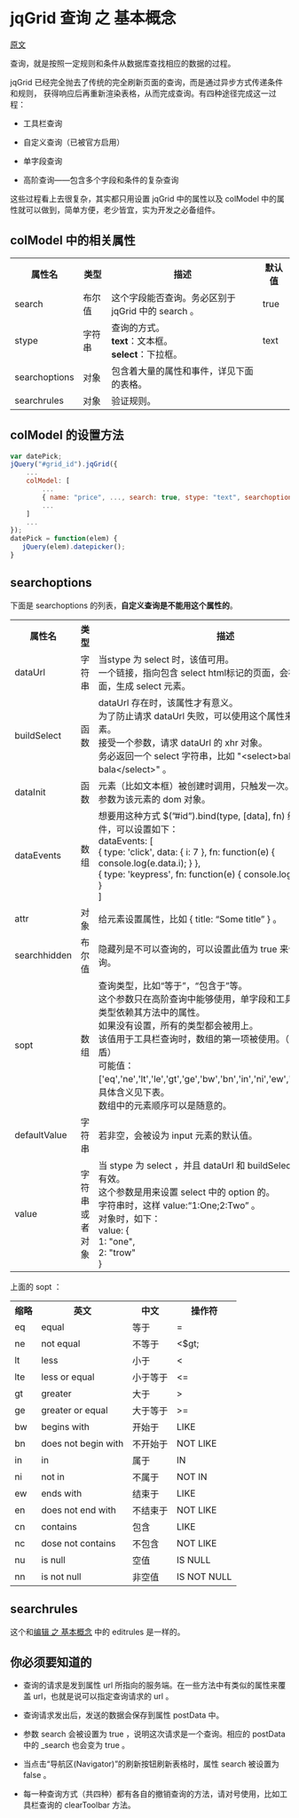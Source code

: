 # jqGrid 查询 之 基本概念

[原文](http://www.trirand.com/jqgridwiki/doku.php?id=wiki%3asearch_config)

查询，就是按照一定规则和条件从数据库查找相应的数据的过程。

jqGrid 已经完全抛去了传统的完全刷新页面的查询，而是通过异步方式传递条件和规则，
获得响应后再重新渲染表格，从而完成查询。有四种途径完成这一过程：

* 工具栏查询

* 自定义查询（已被官方启用）

* 单字段查询

* 高阶查询——包含多个字段和条件的复杂查询

这些过程看上去很复杂，其实都只用设置 jqGrid 中的属性以及 colModel 中的属性就可以做到，简单方便，老少皆宜，实为开发之必备组件。

## colModel 中的相关属性

<table>
    <tr>
        <th>属性名</th>
        <th>类型</th>
        <th>描述</th>
        <th>默认值</th>
    </tr>
    <tr>
        <td>search</td>
        <td>布尔值</td>
        <td>这个字段能否查询。务必区别于 jqGrid 中的 search 。</td>
        <td>true</td>
    </tr>
    <tr>
        <td>stype</td>
        <td>字符串</td>
        <td>
            查询的方式。<br />
            <strong>text</strong>：文本框。<br />
            <strong>select</strong>：下拉框。
        </td>
        <td>text</td>
    </tr>
    <tr>
        <td>searchoptions</td>
        <td>对象</td>
        <td>包含着大量的属性和事件，详见下面的表格。</td>
        <td></td>
    </tr>
    <tr>
        <td>searchrules</td>
        <td>对象</td>
        <td>验证规则。</td>
        <td></td>
    </tr>
</table>

## colModel 的设置方法

```js
var datePick;
jQuery("#grid_id").jqGrid({
    ...
    colModel: [ 
        ... 
        { name: "price", ..., search: true, stype: "text", searchoptions: { dataInit: datePick, attr: { title: "Select Date"} } },
        ...
    ]
    ...
});
datePick = function(elem) {
   jQuery(elem).datepicker();
}
```

## searchoptions

下面是 searchoptions 的列表，**自定义查询是不能用这个属性的**。

<table>
    <tr>
        <th>属性名</th>
        <th>类型</th>
        <th>描述</th>
    </tr>
    <tr>
        <td>dataUrl</td>
        <td>字符串</td>
        <td>
            当stype 为 select 时，该值可用。 <br />
            一个链接，指向包含 select html标记的页面，会被异步加载进页面，生成 select 元素。
        </td>
    </tr>
    <tr>
        <td>buildSelect</td>
        <td>函数</td>
        <td>
            dataUrl 存在时，该属性才有意义。<br />
            为了防止请求 dataUrl 失败，可以使用这个属性来构建 select 元素。<br />
            接受一个参数，请求 dataUrl 的 xhr 对象。<br />
            务必返回一个 select 字符串，比如 "&lt;select>bala bala&lt;/select>" 。
        </td>
    </tr>
    <tr>
        <td>dataInit</td>
        <td>函数</td>
        <td>
            元素（比如文本框）被创建时调用，只触发一次。<br />
            参数为该元素的 dom 对象。
        </td>
    </tr>
    <tr>
        <td>dataEvents</td>
        <td>数组</td>
        <td>
            想要用这种方式 $(”#id”).bind(type, [data], fn) 给元素绑定事件，可以设置如下：<br />
            dataEvents: [ <br />
                { type: 'click', data: { i: 7 }, fn: function(e) { console.log(e.data.i); } }, <br />
                { type: 'keypress', fn: function(e) { console.log('keypress'); } }  <br />
            ]
        </td>
    </tr>
    <tr>
        <td>attr</td>
        <td>对象</td>
        <td>给元素设置属性，比如 { title: “Some title” } 。</td>
    </tr>
    <tr>
        <td>searchhidden</td>
        <td>布尔值</td>
        <td>隐藏列是不可以查询的，可以设置此值为 true 来让隐藏列可查询。</td>
    </tr>
    <tr>
        <td>sopt</td>
        <td>数组</td>
        <td>
            查询类型，比如“等于”，“包含于”等。 <br />
            这个参数只在高阶查询中能够使用，单字段和工具栏查询的查询类型依赖其方法中的属性。<br />
            如果没有设置，所有的类型都会被用上。<br />
            该值用于工具栏查询时，数组的第一项被使用。（？？似乎前后矛盾） <br />
            可能值：['eq','ne','lt','le','gt','ge','bw','bn','in','ni','ew','en','cn','nc']， <br />
            具体含义见下表。 <br />
            数组中的元素顺序可以是随意的。
        </td>
    </tr>
    <tr>
        <td>defaultValue</td>
        <td>字符串</td>
        <td>若非空，会被设为 input 元素的默认值。</td>
    </tr>
    <tr>
        <td>value</td>
        <td>字符串或者对象</td>
        <td>
            当 stype 为 select ，并且 dataUrl 和 buildSelect 为空时，该值有效。<br />
            这个参数是用来设置 select 中的 option 的。 <br />
            字符串时，这样 value:“1:One;2:Two” 。 <br />
            对象时，如下：<br />
            value: {<br />
                1: "one",<br />
                2: "trow"<br />
            }
        </td>
    </tr>
</table>

上面的 sopt ：

<table>
    <tr>
        <th>缩略</th>
        <th>英文</th>
        <th>中文</th>
        <th>操作符</th>
    </tr>
    <tr>
        <td>eq</td>
        <td>equal</td>
        <td>等于</td>
        <td>=</td>
    </tr>
    <tr>
        <td>ne</td>
        <td>not equal</td>
        <td>不等于</td>
        <td>&lt;$gt;</td>
    </tr>
    <tr>
        <td>lt</td>
        <td>less</td>
        <td>小于</td>
        <td>&lt;</td>
    </tr>
    <tr>
        <td>lte</td>
        <td>less or equal</td>
        <td>小于等于</td>
        <td>&lt;=</td>
    </tr>
    <tr>
        <td>gt</td>
        <td>greater</td>
        <td>大于</td>
        <td>></td>
    </tr>
    <tr>
        <td>ge</td>
        <td>greater or equal</td>
        <td>大于等于</td>
        <td>>=</td>
    </tr>
    <tr>
        <td>bw</td>
        <td>begins with</td>
        <td>开始于</td>
        <td>LIKE</td>
    </tr>
    <tr>
        <td>bn</td>
        <td>does not begin with</td>
        <td>不开始于</td>
        <td>NOT LIKE</td>
    </tr>
    <tr>
        <td>in</td>
        <td>in</td>
        <td>属于</td>
        <td>IN</td>
    </tr>
    <tr>
        <td>ni</td>
        <td>not in</td>
        <td>不属于</td>
        <td>NOT IN</td>
    </tr>
    <tr>
        <td>ew</td>
        <td>ends with</td>
        <td>结束于</td>
        <td>LIKE</td>
    </tr>
    <tr>
        <td>en</td>
        <td>does not end with</td>
        <td>不结束于</td>
        <td>NOT LIKE</td>
    </tr>
    <tr>
        <td>cn</td>
        <td>contains</td>
        <td>包含</td>
        <td>LIKE</td>
    </tr>
    <tr>
        <td>nc</td>
        <td>dose not contains</td>
        <td>不包含</td>
        <td>NOT LIKE</td>
    </tr>
    <tr>
        <td>nu</td>
        <td>is null</td>
        <td>空值</td>
        <td>IS NULL</td>
    </tr>
    <tr>
        <td>nn</td>
        <td>is not null</td>
        <td>非空值</td>
        <td>IS NOT NULL</td>
    </tr>
</table>


## searchrules

这个和[编辑 之 基本概念](https://github.com/jiangyuan/playjs/blob/master/docOfjqGrid/编辑之一%20基本概念.md)
中的 editrules 是一样的。

## 你必须要知道的

* 查询的请求是发到属性 url 所指向的服务端。在一些方法中有类似的属性来覆盖 url，也就是说可以指定查询请求的 url 。

* 查询请求发出后，发送的数据会保存到属性 postData 中。

* 参数 search 会被设置为 true ，说明这次请求是一个查询。相应的 postData 中的 _search 也会变为 true 。

* 当点击“导航区(Navigator)”的刷新按钮刷新表格时，属性 search 被设置为 false 。

* 每一种查询方式（共四种）都有各自的撤销查询的方法，请对号使用，比如工具栏查询的 clearToolbar 方法。

